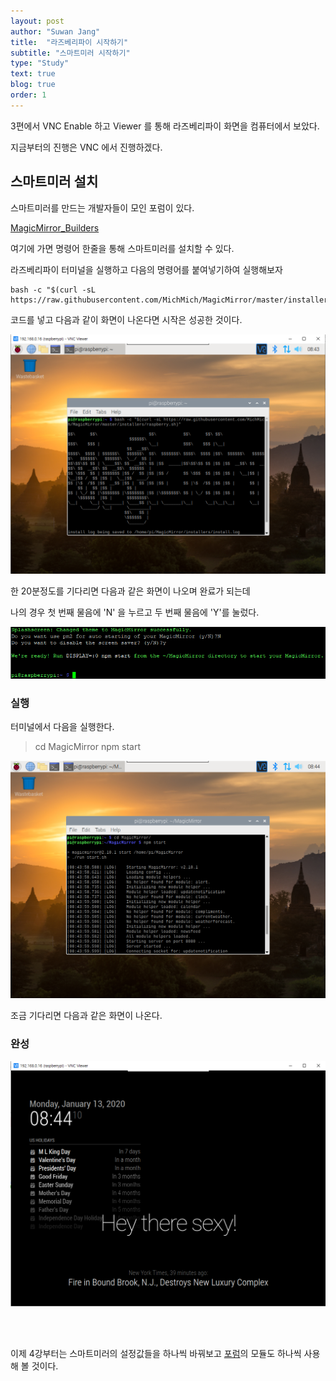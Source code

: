 ```yaml
---
layout: post
author: "Suwan Jang"
title:  "라즈베리파이 시작하기"
subtitle: "스마트미러 시작하기"
type: "Study"
text: true
blog: true
order: 1
---
```


3편에서 VNC Enable 하고 Viewer 를 통해 라즈베리파이 화면을 컴퓨터에서 보았다.

지금부터의 진행은 VNC 에서 진행하겠다.

## 스마트미러 설치

스마트미러를 만드는 개발자들이 모인 포럼이 있다.

[MagicMirror_Builders](https://magicmirror.builders/)

여기에 가면 명령어 한줄을 통해 스마트미러를 설치할 수 있다.

라즈베리파이 터미널을 실행하고 다음의 명령어를 붙여넣기하여 실행해보자

```
bash -c "$(curl -sL https://raw.githubusercontent.com/MichMich/MagicMirror/master/installers/raspberry.sh)"
```

코드를 넣고 다음과 같이 화면이 나온다면 시작은 성공한 것이다.

![1](image/25.PNG)

한 20분정도를 기다리면 다음과 같은 화면이 나오며 완료가 되는데

나의 경우 첫 번째 물음에 'N' 을 누르고 두 번째 물음에 'Y'를 눌렀다.

![1](image/14.PNG)


### 실행

터미널에서 다음을 실행한다.

>cd MagicMirror
npm start

![1](image/27.PNG)

조금 기다리면 다음과 같은 화면이 나온다.

### 완성

![1](image/26.PNG)

<br/><br/>

이제 4강부터는 스마트미러의 설정값들을 하나씩 바꿔보고 [포럼](https://magicmirror.builders/)의 모듈도 하나씩 사용해 볼 것이다.
